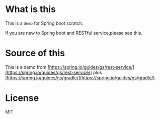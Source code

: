 # What is this

This is a `demo` for Spring boot scratch.

If you are new to Spring boot and RESTful service,please see this.

# Source of this

This is a demo from [https://spring.io/guides/gs/rest-service/](https://spring.io/guides/gs/rest-service/) plus [https://spring.io/guides/gs/gradle/](https://spring.io/guides/gs/gradle/).

# License

MIT


